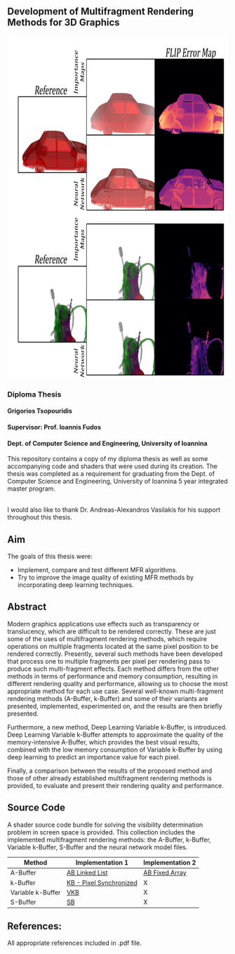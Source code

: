 ## Development of Multifragment Rendering Methods for 3D Graphics
<p align="center">

<p align="center">
  <img width="830" height="780" src="/Screenshots/image.png">
</p>


### Diploma Thesis
#### Grigorios Tsopouridis
#### Supervisor: Prof. Ioannis Fudos
#### Dept. of Computer Science and Engineering, University of Ioannina

This repository contains a copy of my diploma thesis as well as some accompanying code and shaders that were used during its creation. The thesis was completed as a requirement for graduating from the Dept. of Computer Science and Engineering, University of Ioannina 5 year integrated master program.

\
I would also like to thank Dr. Andreas-Alexandros Vasilakis for his support throughout this thesis.


## Aim
The goals of this thesis were:

- Implement, compare and test different MFR algorithms.
- Try to improve the image quality of existing MFR methods by incorporating deep learning techniques.

## Abstract
Modern graphics applications use effects such as transparency or translucency, which are difficult to be rendered correctly. These are just some of the uses of multifragment rendering methods, which require operations on multiple fragments located at the same pixel position to be rendered correctly. Presently, several such methods have been developed that process one to multiple fragments per pixel per rendering pass to produce such multi-fragment effects. Each method differs from the other methods in terms of performance and memory consumption, resulting in different rendering quality and performance, allowing us to choose the most appropriate method for each use case. Several well-known multi-fragment rendering methods (A-Buffer, k-Buffer) and some of their variants are presented, implemented, experimented on, and the results are then briefly presented.

Furthermore, a new method, Deep Learning Variable k-Buffer, is introduced.
Deep Learning Variable k-Buffer attempts to approximate the quality of the memory-intensive A-Buffer, which provides the best visual results, combined with the low memory consumption of Variable k-Buffer by using deep learning to predict an importance value for each pixel.

Finally, a comparison between the results of the proposed method and those of other already established multifragment rendering methods is provided, to evaluate and present their rendering quality and performance.

## Source Code
A shader source code bundle for solving the visibility determination problem in screen space is provided. This collection includes the implemented multifragment rendering methods: the A-Buffer, k-Buffer, Variable k-Buffer, S-Buffer and the neural network model files.


| Method  | Implementation 1 | Implementation 2 |
| ------------- | ------------- | ------------- |
| A-Buffer  | [AB Linked List](/Assets/Shaders/A-Buffer/LinkedList)  | [AB Fixed Array](/Assets/Shaders/A-Buffer/FixedArray)|
| k-Buffer  | [KB - Pixel Synchronized](/Assets/Shaders/k-Buffer%20Pixel%20Synchro)   |X|
| Variable k-Buffer  | [VKB](/Assets/Shaders/k-Buffer%20Variable)   |X|
| S-Buffer  | [SB](/Assets/Shaders/S-Buffer)   |X|

## References:
All appropriate references included in .pdf file.

